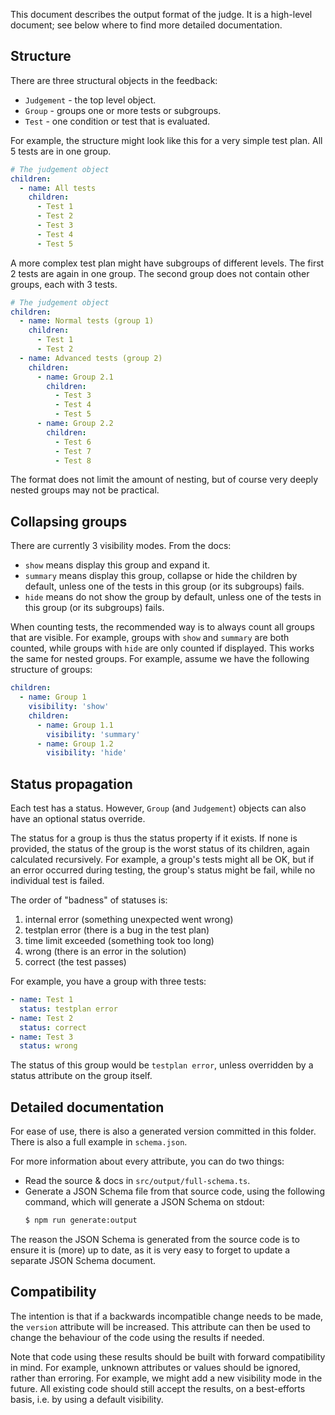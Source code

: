 This document describes the output format of the judge.
It is a high-level document;
see below where to find more detailed documentation.

## Structure

There are three structural objects in the feedback:

- `Judgement` - the top level object.
- `Group` - groups one or more tests or subgroups.
- `Test` - one condition or test that is evaluated.

For example, the structure might look like this for a very simple test plan.
All 5 tests are in one group.

```yaml
# The judgement object
children:
  - name: All tests
    children:
      - Test 1
      - Test 2
      - Test 3
      - Test 4
      - Test 5
```

A more complex test plan might have subgroups of different levels.
The first 2 tests are again in one group.
The second group does not contain other groups, each with 3 tests.

```yaml
# The judgement object
children:
  - name: Normal tests (group 1)
    children:
      - Test 1
      - Test 2
  - name: Advanced tests (group 2)
    children:
      - name: Group 2.1
        children:
          - Test 3
          - Test 4
          - Test 5
      - name: Group 2.2
        children:
          - Test 6
          - Test 7
          - Test 8
```

The format does not limit the amount of nesting, but of course very deeply
nested groups may not be practical.

## Collapsing groups

There are currently 3 visibility modes. From the docs:

- `show` means display this group and expand it.
- `summary` means display this group, collapse or hide the children by default, unless
  one of the tests in this group (or its subgroups) fails.
- `hide` means do not show the group by default, unless one of the tests in
  this group (or its subgroups) fails.

When counting tests, the recommended way is to always count all groups that are
visible. For example, groups with `show` and `summary` are both counted, while
groups with `hide` are only counted if displayed. This works the same for nested
groups. For example, assume we have the following structure of groups:

```yaml
children:
  - name: Group 1
    visibility: 'show'
    children:
      - name: Group 1.1
        visibility: 'summary'
      - name: Group 1.2
        visibility: 'hide'
```

## Status propagation

Each test has a status.
However, `Group` (and `Judgement`) objects can also have an optional status override.

The status for a group is thus the status property if it exists. If none is
provided, the status of the group is the worst status of its children, again
calculated recursively. For example, a group's tests might all be OK, but if an
error occurred during testing, the group's status might be fail, while no
individual test is failed.

The order of "badness" of statuses is:

1. internal error (something unexpected went wrong)
2. testplan error (there is a bug in the test plan)
3. time limit exceeded (something took too long)
4. wrong (there is an error in the solution)
5. correct (the test passes)

For example, you have a group with three tests:

```yaml
- name: Test 1
  status: testplan error
- name: Test 2
  status: correct
- name: Test 3
  status: wrong
```

The status of this group would be `testplan error`, unless overridden by a
status attribute on the group itself.

## Detailed documentation

For ease of use, there is also a generated version committed in this folder.
There is also a full example in `schema.json`.

For more information about every attribute, you can do two things:

- Read the source & docs in `src/output/full-schema.ts`.
- Generate a JSON Schema file from that source code, using the following
  command, which will generate a JSON Schema on stdout:
  ```bash
  $ npm run generate:output
  ```

The reason the JSON Schema is generated from the source code is to ensure it is
(more) up to date, as it is very easy to forget to update a separate JSON Schema
document.

## Compatibility

The intention is that if a backwards incompatible change needs to be made, the
`version` attribute will be increased. This attribute can then be used to change
the behaviour of the code using the results if needed.

Note that code using these results should be built with forward compatibility in mind.
For example, unknown attributes or values should be ignored, rather than erroring.
For example, we might add a new visibility mode in the future.
All existing code should still accept the results, on a best-efforts basis,
i.e. by using a default visibility.
